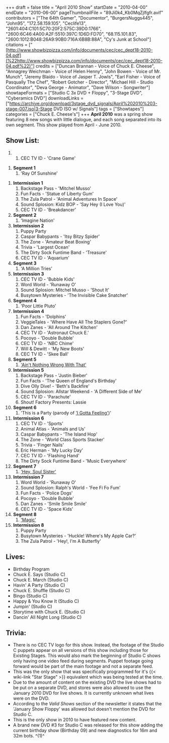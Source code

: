 +++
draft = false
title = "April 2010 Show"
startDate = "2010-04-00"
endDate = "2010-06-00"
pageThumbnailFile = "89Ji0k4_Kb0MqZjIfgfr.avif"
contributors = ["The 64th Gamer", "Documentor", "BurgersNuggs445", "John95", "172.58.159.105", "Ceclife13", "2601:404:C101:5C70:20F2:575C:39D0:1766", "2600:6C46:4A00:A2F:5510:397C:1D6D:FD70", "68.115.101.83", "2600:1012:B048:26A9:90B0:716A:6B8B:88A", "Cy's Junk at School"]
citations = ["[http://www.showbizpizza.com/info/documents/cec/cec_dept18-2010-04.pdf](%22http://www.showbizpizza.com/info/documents/cec/cec_dept18-2010-04.pdf%22)"]
credits = ["Duncan Brannan - Voice of Chuck E. Cheese", "Annagrey Weichman - Voice of Helen Henny", "John Bowen - Voice of Mr. Munch", "Jeremy Blaido - Voice of Jasper T. Jowls", "Earl Fisher - Voice of Pasqually The Chef", "Robert Gotcher - Director", "Michael Hill - Studio Coordinator", "Deva George - Animator", "Dave Wilson - Songwriter"]
showtapeFormats = ["Studio C 3x DVD + Floppy", "3-Stage DVD", "Cyberamics DVD"]
downloadLinks = ["https://archive.org/download/3stage_dvd_signals/April%202010%203-stage-007.iso|3-Stage DVD ISO w/ Signals"]
tags = ["Showtapes"]
categories = ["Chuck E. Cheese's"]
+++
**April 2010** was a spring show featuring 8 new songs with little dialogue, and each song separated into its own segment.
This show played from April - June 2010.

## Show List:

1.  1.  CEC TV ID - 'Crane Game'

<!-- -->

1.  **Segment 1**
    1.  'Ray Of Sunshine'

<!-- -->

1.  **Intermission 1**
    1.  Backstage Pass - 'Mitchel Musso'
    2.  Fun Facts - 'Statue of Liberty Gum'
    3.  The Zula Patrol - 'Animal Adventures In Space'
    4.  Sound Splosion: Kidz BOP - 'Say Hey (I Love You)'
    5.  CEC TV ID - 'Breakdancer'
2.  **Segment 2**
    1.  'Imagine Nation'
3.  **Intermission 2**
    1.  Puppy Party
    2.  Caspar Babypants - 'Itsy Bitzy Spider'
    3.  The Zone - 'Amateur Beat Boxing'
    4.  Trivia - 'Largest Ocean'
    5.  The Dirty Sock Funtime Band - 'Treasure'
    6.  CEC TV ID - 'Aquarium'
4.  **Segment 3**
    1.  'A Million Tries'
5.  **Intermission 3**
    1.  CEC TV ID - 'Bubble Kids'
    2.  Word World - 'Runaway O'
    3.  Sound Splosion: Mitchel Musso - 'Shout It'
    4.  Busytown Mysteries - 'The Invisible Cake Snatcher'
6.  **Segment 4**
    1.  'Poor Little Pluto'
7.  **Intermission 4**
    1.  Fun Facts - 'Dolphins'
    2.  VeggieTales - 'Where Have All The Staplers Gone?'
    3.  Dan Zanes - 'All Around The Kitchen'
    4.  CEC TV ID - 'Astronaut Chuck E.'
    5.  Pocoyo - 'Double Bubble'
    6.  CEC TV ID - 'NBC Chime'
    7.  Will & Dewitt - 'My New Boots'
    8.  CEC TV ID - 'Skee Ball'
8.  **Segment 5**
    1.  ['Ain't Nothing Wrong With That'](https://en.wikipedia.org/wiki/Colorblind_(Robert_Randolph_album))
9.  **Intermission 5**
    1.  Backstage Pass - 'Justin Bieber'
    2.  Fun Facts - 'The Queen of England's Birthday'
    3.  Dive Olly Dive! - 'Beth's Backfire'
    4.  Sound Splosion: Allstar Weekend - 'A Different Side of Me'
    5.  CEC TV ID - 'Parachute'
    6.  Shout! Factory Presents: Lassie
10. **Segment 6**
    1.  'This is a Party (parody of ['I Gotta Feeling'](https://en.wikipedia.org/wiki/I_Gotta_Feeling))'
11. **Intermission 6**
    1.  CEC TV ID - 'Sports'
    2.  Animal Atlas - 'Animals and Us'
    3.  Caspar Babypants - 'The Island Hop'
    4.  The Zone - 'World Class Sports Stacker'
    5.  Trivia - 'Finger Nails'
    6.  Eric Herman - 'My Lucky Day'
    7.  CEC TV ID - 'Flashing Hand'
    8.  The Dirty Sock Funtime Band - 'Music Everywhere'
12. **Segment 7**
    1.  ['Hey, Soul Sister'](https://en.wikipedia.org/wiki/Hey,_Soul_Sister)
13. **Intermission 7**
    1.  Word World - 'Runaway O'
    2.  Sound Splosion: Ralph's World - 'Fee Fi Fo Fum'
    3.  Fun Facts - 'Police Dogs'
    4.  Pocoyo - 'Double Bubble'
    5.  Dan Zanes - 'Smile Smile Smile'
    6.  CEC TV ID - 'Space Kids'
14. **Segment 8**
    1.  ['Magic'](https://en.wikipedia.org/wiki/Magic_(Pilot_song))
15. **Intermission 8**
    1.  Puppy Party
    2.  Busytown Mysteries - 'Huckle! Where's My Apple Car?'
    3.  The Zula Patrol - 'Hey!, I'm A Butterfly'

## Lives:

- Birthday Program
- Chuck E. Says (Studio C)
- Chuck E. March (Studio C)
- Havin' A Party (Studio C)
- Chuck E. Shuffle (Studio C)
- Bingo (Studio C)
- Happy & You Know It (Studio C)
- Jumpin' (Studio C)
- Storytime with Chuck E. (Studio C)
- Dancin' All Night Long (Studio C)

## Trivia:

- There is no CEC TV logo for this show. Instead, the footage of the Studio C puppets appear on all versions of this show including those for Existing Stages. This would also mark the beginning of Studio C shows only having one video feed during segments. Puppet footage going forward would be part of the main footage and not a separate feed.
- This was the only show that was specifically programmed for it's {{< wiki-link "Star Stage" >}} equivalent which was being tested at the time.
- Due to the amount of content on the existing DVD the live shows had to be put on a separate DVD, and stores were also allowed to use the January 2010 DVD for live shows. It is currently unknown what lives were on the DVD.
- According to the *Valid Shows* section of the newsletter it states that the 'January Show Floppy' was allowed but doesn't mention the DVD for Studio C.
- This is the only show in 2010 to have featured new content.
- A brand new DVD #3 for Studio C was released for this show adding the current birthday show (Birthday 09) and new diagnostics for 16m and 32m bots. ^(1)^
